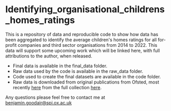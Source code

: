# Identifying_organisational_childrens_homes_ratings
This is a repository of data and reproducible code to show how data has been aggregated to identify the average children's homes ratings for all for-profit companies and third sector organisations from 2014 to 2022. This data will support some upcoming work which will be linked here, with full attributions to the author, when released.

 - Final data is available in the final_data folder.
 - Raw data used by the code is available in the raw_data folder.
 - Code used to create the final datasets are available in the code folder.
 - Raw data is downloaded from original publications from Ofsted, most recently [here]("https://www.gov.uk/government/statistics/childrens-social-care-data-in-england-2022) from the full collection [here](https://www.gov.uk/government/collections/childrens-social-care-statistics).

Any questions please feel free to contact me at benjamin.goodair@spi.ox.ac.uk
